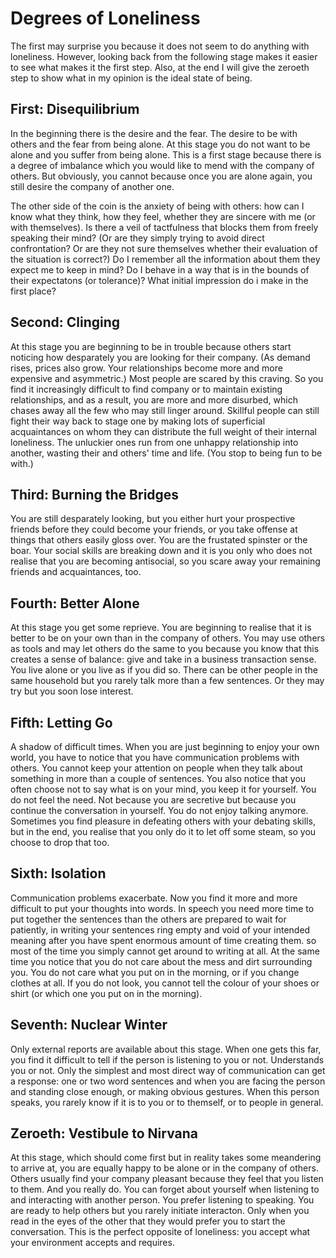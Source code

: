 Degrees of Loneliness
=====================

The first may surprise you because it does not seem to do anything with loneliness. However, looking back from the following stage makes it easier to see what makes it the first step. Also, at the end I will give the zeroeth step to show what in my opinion is the ideal state of being.

First: Disequilibrium
---------------------

In the beginning there is the desire and the fear. The desire to be with others and the fear from being alone. At this stage you do not want to be alone and you suffer from being alone. This is a first stage because there is a degree of imbalance which you would like to mend with the company of others. But obviously, you cannot because once you are alone again, you still desire the company of another one.

The other side of the coin is the anxiety of being with others: how can I know what they think, how they feel, whether they are sincere with me (or with themselves). Is there a veil of tactfulness that blocks them from freely speaking their mind? (Or are they simply trying to avoid direct confrontation? Or are they not sure themselves whether their evaluation of the situation is correct?) Do I remember all the information about them they expect me to keep in mind? Do I behave in a way that is in the bounds of their expectatons (or tolerance)? What initial impression do i make in the first place?

Second: Clinging
----------------

At this stage you are beginning to be in trouble because others start noticing how desparately you are looking for their company. (As demand rises, prices also grow. Your relationships become more and more expensive and asymmetric.) Most people are scared by this craving. So you find it increasingly difficult to find company or to maintain existing relationships, and as a result, you are more and more disurbed, which chases away all the few who may still linger around. Skillful people can still fight their way back to stage one by making lots of superficial acquaintances on whom they can distribute the full weight of their internal loneliness. The unluckier ones run from one unhappy relationship into another, wasting their and others' time and life. (You stop to being fun to be with.)

Third: Burning the Bridges
--------------------------

You are still desparately looking, but you either hurt your prospective friends before they could become your friends, or you take offense at things that others easily gloss over. You are the frustated spinster or the boar. Your social skills are breaking down and it is you only who does not realise that you are becoming antisocial, so you scare away your remaining friends and acquaintances, too.

Fourth: Better Alone
--------------------

At this stage you get some reprieve. You are beginning to realise that it is better to be on your own than in the company of others. You may use others as tools and may let others do the same to you because you know that this creates a sense of balance: give and take in a business transaction sense. You live alone or you live as if you did so. There can be other people in the same household but you rarely talk more than a few sentences. Or they may try but you soon lose interest.

Fifth: Letting Go
-----------------

A shadow of difficult times. When you are just beginning to enjoy your own world, you have to notice that you have communication problems with others. You cannot keep your attention on people when they talk about something in more than a couple of sentences. You also notice that you often choose not to say what is on your mind, you keep it for yourself. You do not feel the need. Not because you are secretive but because you continue the conversation in yourself. You do not enjoy talking anymore. Sometimes you find pleasure in defeating others with your debating skills, but in the end, you realise that you only do it to let off some steam, so you choose to drop that too.

Sixth: Isolation
----------------

Communication problems exacerbate. Now you find it more and more difficult to put your thoughts into words. In speech you need more time to put together the sentences than the others are prepared to wait for patiently, in writing your sentences ring empty and void of your intended meaning after you have spent enormous amount of time creating them. so most of the time you simply cannot get around to writing at all. At the same time you notice that you do not care about the mess and dirt surrounding you. You do not care what you put on in the morning, or if you change clothes at all. If you do not look, you cannot tell the colour of your shoes or shirt (or which one you put on in the morning).

Seventh: Nuclear Winter
-----------------------

Only external reports are available about this stage. When one gets this far, you find it difficult to tell if the person is listening to you or not. Understands you or not. Only the simplest and most direct way of communication can get a response: one or two word sentences and when you are facing the person and standing close enough, or making obvious gestures. When this person speaks, you rarely know if it is to you or to themself, or to people in general.

Zeroeth: Vestibule to Nirvana
-----------------------------

At this stage, which should come first but in reality takes some meandering to arrive at, you are equally happy to be alone or in the company of others. Others usually find your company pleasant because they feel that you listen to them. And you really do. You can forget about yourself when listening to and interacting with another person. You prefer listening to speaking. You are ready to help others but you rarely initiate interacton. Only when you read in the eyes of the other that they would prefer you to start the conversation. This is the perfect opposite of loneliness: you accept what your environment accepts and requires.
